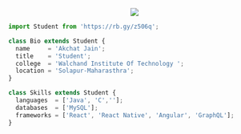 <p align="center">
  <img src="https://github.com/thompsonemerson/thompsonemerson/raw/master/cover-thompson.png" />
</p>

```js
import Student from 'https://rb.gy/z506q';

class Bio extends Student {
  name     = 'Akchat Jain';
  title    = 'Student';
  college  = 'Walchand Institute Of Technology ';
  location = 'Solapur-Maharasthra';
}

class Skills extends Student {
  languages  = ['Java', 'C',''];
  databases  = ['MySQL'];
  frameworks = ['React', 'React Native', 'Angular', 'GraphQL'];
}
```
